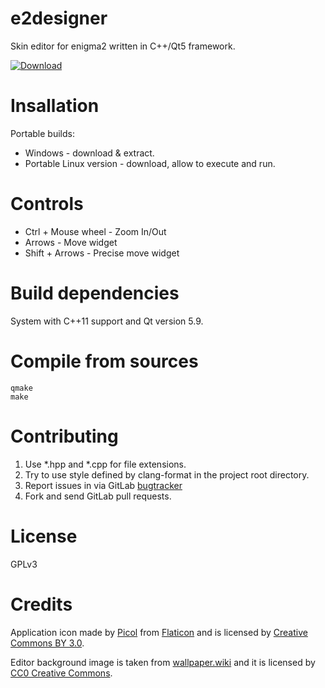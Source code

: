 # e2designer

Skin editor for enigma2 written in C++/Qt5 framework.

[ ![Download](https://api.bintray.com/packages/technic/e2designer/e2designer/images/download.svg) ](https://bintray.com/technic/e2designer/e2designer/_latestVersion#files)

# Insallation

Portable builds:

- Windows - download & extract.
- Portable Linux version - download, allow to execute and run.

# Controls

- Ctrl + Mouse wheel - Zoom In/Out
- Arrows - Move widget
- Shift + Arrows - Precise move widget

# Build dependencies

System with C++11 support and Qt version 5.9.

# Compile from sources

```
qmake
make
```

# Contributing

1. Use \*.hpp and \*.cpp for file extensions.
2. Try to use style defined by clang-format in the project root directory.
4. Report issues in via GitLab [bugtracker](https://gitlab.com/technic93/e2designer/issues)
3. Fork and send GitLab pull requests.

# License
GPLv3

# Credits
Application icon made by [Picol](https://www.flaticon.com/authors/picol)
from [Flaticon](https://www.flaticon.com/)
and is licensed by [Creative Commons BY 3.0](http://creativecommons.org/licenses/by/3.0/).

Editor background image is taken from [wallpaper.wiki](https://wallpaper.wiki)
and it is licensed by [CC0 Creative Commons](https://creativecommons.org/publicdomain/zero/1.0/).
